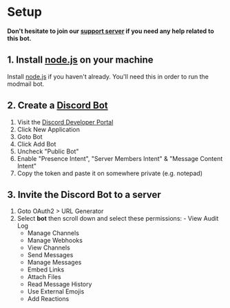 # Setup
**Don't hesitate to join our [support server](https://discord.com/invite/2JcXU8uJKY) if you need any help related to this bot.**

## 1. Install [node.js](https://nodejs.org) on your machine
Install [node.js](https://nodejs.org) if you haven't already. You'll need this in order to run the modmail bot.

## 2. Create a [Discord Bot](https://discord.com/developers/applications)
  1. Visit the [Discord Developer Portal](https://discord.com/developers/applications) 
  2. Click New Application 
  3. Goto Bot
  4. Click Add Bot
  5. Uncheck "Public Bot"
  5. Enable "Presence Intent", "Server Members Intent" & "Message Content Intent"
  6. Copy the token and paste it on somewhere private (e.g. notepad)

## 3. Invite the Discord Bot to a server
  1. Goto OAuth2 > URL Generator 
  2. Select **bot** then scroll down and select these permissions:
    - View Audit Log
     - Manage Channels
     - Manage Webhooks
     - View Channels
     - Send Messages
     - Manage Messages
     - Embed Links
     - Attach Files
     - Read Message History
     - Use External Emojis
     - Add Reactions